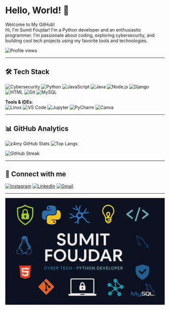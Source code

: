 # Hello, World! 👋

Welcome to My GitHub!  
Hi, I'm Sumit Foujdar! I'm a Python developer and an enthusiastic programmer. I'm passionate about coding, exploring cybersecurity, and building cool tech projects using my favorite tools and technologies.

![Profile views](https://komarev.com/ghpvc/?username=z4my&label=Profile%20views&color=0e75b6&style=flat)

---

## 🛠️ Tech Stack

![Cybersecurity](https://img.shields.io/badge/-Cybersecurity-2E3440?style=flat&logo=hackthebox&logoColor=green)
![Python](https://img.shields.io/badge/-Python-3776AB?style=flat&logo=python&logoColor=white)
![JavaScript](https://img.shields.io/badge/-JavaScript-F7DF1E?style=flat&logo=javascript&logoColor=black)
![Java](https://img.shields.io/badge/-Java-007396?style=flat&logo=java&logoColor=white)
![Node.js](https://img.shields.io/badge/-Node.js-339933?style=flat&logo=nodedotjs&logoColor=white)
![Django](https://img.shields.io/badge/-Django-092E20?style=flat&logo=django&logoColor=white)
![HTML](https://img.shields.io/badge/-HTML-E34F26?style=flat&logo=html5&logoColor=white)
![Git](https://img.shields.io/badge/-Git-F05032?style=flat&logo=git&logoColor=white)
![MySQL](https://img.shields.io/badge/-MySQL-4479A1?style=flat&logo=mysql&logoColor=white)

**Tools & IDEs**:  
![Linux](https://img.shields.io/badge/-Linux-FCC624?style=flat&logo=linux&logoColor=black)
![VS Code](https://img.shields.io/badge/-VS%20Code-007ACC?style=flat&logo=visual-studio-code&logoColor=white)
![Jupyter](https://img.shields.io/badge/-Jupyter-F37626?style=flat&logo=jupyter&logoColor=white)
![PyCharm](https://img.shields.io/badge/-PyCharm-000000?style=flat&logo=pycharm&logoColor=white)
![Canva](https://img.shields.io/badge/-Canva-00C4CC?style=flat&logo=canva&logoColor=white)

---

## 📊 GitHub Analytics

![z4my GitHub Stats](https://github-readme-stats.vercel.app/api?username=z4my&show_icons=true&theme=radical)
![Top Langs](https://github-readme-stats.vercel.app/api/top-langs/?username=z4my&layout=compact&theme=radical)

![GitHub Streak](https://github-readme-streak-stats.herokuapp.com/?user=z4my&theme=radical)

---

## 🚀 Connect with me

[![Instagram](https://img.shields.io/badge/-Instagram-E4405F?style=flat&logo=instagram&logoColor=white)](https://instagram.com/sum1t.ie)
[![LinkedIn](https://img.shields.io/badge/-LinkedIn-0A66C2?style=flat&logo=linkedin&logoColor=white)](https://www.linkedin.com/in/sumit-foujdar)
[![Gmail](https://img.shields.io/badge/-Gmail-D14836?style=flat&logo=gmail&logoColor=white)](mailto:sumitfoujdarcsel@gmail.com)


---

![Banner](https://raw.githubusercontent.com/z4my/z4my/main/assets/banner.png)
